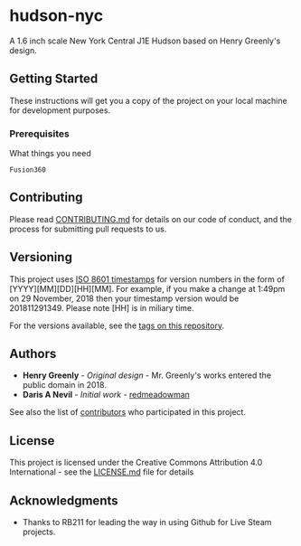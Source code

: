 # hudson-nyc

A 1.6 inch scale New York Central J1E Hudson based on Henry Greenly's design.

## Getting Started

These instructions will get you a copy of the project on your local machine for development purposes.

### Prerequisites

What things you need

```
Fusion360
```

## Contributing

Please read [CONTRIBUTING.md](https://gist.github.com/PurpleBooth/b24679402957c63ec426) for details on our code of conduct, and the process for submitting pull requests to us.

## Versioning

This project uses [ISO 8601 timestamps](https://en.wikipedia.org/wiki/ISO_8601) for version numbers in the form of [YYYY][MM][DD][HH][MM].  For example, if you make a change at 1:49pm on 29 November, 2018 then your timestamp version would be 201811291349.  Please note [HH] is in miliary time.

For the versions available, see the [tags on this repository](https://github.com/IBLS/hudson-nyc/tags). 

## Authors

* **Henry Greenly** - *Original design* - Mr. Greenly's works entered the public domain in 2018.
* **Daris A Nevil** - *Initial work* - [redmeadowman](https://github.com/redmeadowman)

See also the list of [contributors](https://github.com/IBLS/hudson-nyc/contributors) who participated in this project.

## License

This project is licensed under the Creative Commons Attribution 4.0 International - see the [LICENSE.md](LICENSE.md) file for details

## Acknowledgments

* Thanks to RB211 for leading the way in using Github for Live Steam projects.
